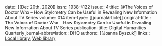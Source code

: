 date:: [[Dec 20th, 2020]]
issn:: 1938-4122
issue:: 4
title:: @The Voices of Doctor Who – How Stylometry Can be Useful in Revealing New Information About TV Series
volume:: 014
item-type:: [[journalArticle]]
original-title:: The Voices of Doctor Who – How Stylometry Can be Useful in Revealing New Information About TV Series
publication-title:: Digital Humanities Quarterly
journal-abbreviation:: DHQ
authors:: [[Joanna Byszuk]]
links:: [Local library](zotero://select/groups/2386895/items/AUPN5ZTF), [Web library](https://www.zotero.org/groups/2386895/items/AUPN5ZTF)
